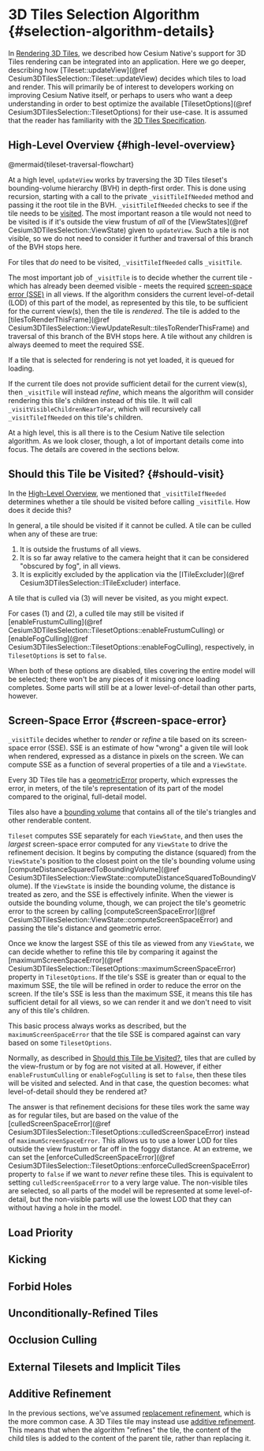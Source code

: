 # 3D Tiles Selection Algorithm {#selection-algorithm-details}

In [Rendering 3D Tiles](#rendering-3d-tiles), we described how Cesium Native's support for 3D Tiles rendering can be integrated into an application. Here we go deeper, describing how [Tileset::updateView](@ref Cesium3DTilesSelection::Tileset::updateView) decides which tiles to load and render. This will primarily be of interest to developers working on improving Cesium Native itself, or perhaps to users who want a deep understanding in order to best optimize the available [TilesetOptions](@ref Cesium3DTilesSelection::TilesetOptions) for their use-case. It is assumed that the reader has familiarity with the [3D Tiles Specification](https://github.com/CesiumGS/3d-tiles/blob/main/specification/README.adoc).

## High-Level Overview {#high-level-overview}

@mermaid{tileset-traversal-flowchart}

At a high level, `updateView` works by traversing the 3D Tiles tileset's bounding-volume hierarchy (BVH) in depth-first order. This is done using recursion, starting with a call to the private `_visitTileIfNeeded` method and passing it the root tile in the BVH. `_visitTileIfNeeded` checks to see if the tile needs to be [visited](#should-visit). The most important reason a tile would not need to be visited is if it's outside the view frustum of _all_ of the [ViewStates](@ref Cesium3DTilesSelection::ViewState) given to `updateView`. Such a tile is not visible, so we do not need to consider it further and traversal of this branch of the BVH stops here.

For tiles that _do_ need to be visited, `_visitTileIfNeeded` calls `_visitTile`.

The most important job of `_visitTile` is to decide whether the current tile - which has already been deemed visible - meets the required [screen-space error (SSE)](#screen-space-error) in all views. If the algorithm considers the current level-of-detail (LOD) of this part of the model, as represented by this tile, to be sufficient for the current view(s), then the tile is _rendered_. The tile is added to the [tilesToRenderThisFrame](@ref Cesium3DTilesSelection::ViewUpdateResult::tilesToRenderThisFrame) and traversal of this branch of the BVH stops here. A tile without any children is always deemed to meet the required SSE.

If a tile that is selected for rendering is not yet loaded, it is queued for loading.

If the current tile does not provide sufficient detail for the current view(s), then `_visitTile` will instead _refine_, which means the algorithm will consider rendering this tile's children instead of this tile. It will call `_visitVisibleChildrenNearToFar`, which will recursively call `_visitTileIfNeeded` on this tile's children.

At a high level, this is all there is to the Cesium Native tile selection algorithm. As we look closer, though, a lot of important details come into focus. The details are covered in the sections below.

## Should this Tile be Visited? {#should-visit}

In the [High-Level Overview](#high-level-overview), we mentioned that `_visitTileIfNeeded` determines whether a tile should be visited before calling `_visitTile`. How does it decide this?

In general, a tile should be visited if it cannot be culled. A tile can be culled when any of these are true:

1. It is outside the frustums of all views.
2. It is so far away relative to the camera height that it can be considered "obscured by fog", in all views.
3. It is explicitly excluded by the application via the [ITileExcluder](@ref Cesium3DTilesSelection::ITileExcluder) interface.

A tile that is culled via (3) will never be visited, as you might expect.

For cases (1) and (2), a culled tile may still be visited if [enableFrustumCulling](@ref Cesium3DTilesSelection::TilesetOptions::enableFrustumCulling) or [enableFogCulling](@ref Cesium3DTilesSelection::TilesetOptions::enableFogCulling), respectively, in `TilesetOptions` is set to `false`.

When both of these options are disabled, tiles covering the entire model will be selected; there won't be any pieces of it missing once loading completes. Some parts will still be at a lower level-of-detail than other parts, however.

<!-- Mention unconditional refinement and forbid holes corner cases here? Or in their own sections? -->

## Screen-Space Error {#screen-space-error}

`_visitTile` decides whether to _render_ or _refine_ a tile based on its screen-space error (SSE). SSE is an estimate of how "wrong" a given tile will look when rendered, expressed as a distance in pixels on the screen. We can compute SSE as a function of several properties of a tile and a `ViewState`.

Every 3D Tiles tile has a [geometricError](https://github.com/CesiumGS/3d-tiles/tree/main/specification#geometric-error) property, which expresses the error, in meters, of the tile's representation of its part of the model compared to the original, full-detail model.

Tiles also have a [bounding volume](https://github.com/CesiumGS/3d-tiles/tree/main/specification#bounding-volumes) that contains all of the tile's triangles and other renderable content.

`Tileset` computes SSE separately for each `ViewState`, and then uses the _largest_ screen-space error computed for any `ViewState` to drive the refinement decision. It begins by computing the distance (squared) from the `ViewState`'s position to the closest point on the tile's bounding volume using [computeDistanceSquaredToBoundingVolume](@ref Cesium3DTilesSelection::ViewState::computeDistanceSquaredToBoundingVolume). If the `ViewState` is inside the bounding volume, the distance is treated as zero, and the SSE is effectively infinite. When the viewer is outside the bounding volume, though, we can project the tile's geometric error to the screen by calling [computeScreenSpaceError](@ref Cesium3DTilesSelection::ViewState::computeScreenSpaceError) and passing the tile's distance and geometric error.

Once we know the largest SSE of this tile as viewed from any `ViewState`, we can decide whether to refine this tile by comparing it against the [maximumScreenSpaceError](@ref Cesium3DTilesSelection::TilesetOptions::maximumScreenSpaceError) property in `TilesetOptions`. If the tile's SSE is greater than or equal to the maximum SSE, the tile will be refined in order to reduce the error on the screen. If the tile's SSE is less than the maximum SSE, it means this tile has sufficient detail for all views, so we can render it and we don't need to visit any of this tile's children.

This basic process always works as described, but the `maximumScreenSpaceError` that the tile SSE is compared against can vary based on some `TilesetOptions`.

Normally, as described in [Should this Tile be Visited?](#should-visit), tiles that are culled by the view-frustum or by fog are not visited at all. However, if either `enableFrustumCulling` or `enableFogCulling` is set to `false`, then these tiles will be visited and selected. And in that case, the question becomes: what level-of-detail should they be rendered at?

The answer is that refinement decisions for these tiles work the same way as for regular tiles, but are based on the value of the [culledScreenSpaceError](@ref Cesium3DTilesSelection::TilesetOptions::culledScreenSpaceError) instead of `maximumScreenSpaceError`. This allows us to use a lower LOD for tiles outside the view frustum or far off in the foggy distance. At an extreme, we can set the [enforceCulledScreenSpaceError](@ref Cesium3DTilesSelection::TilesetOptions::enforceCulledScreenSpaceError) property to `false` if we want to _never_ refine these tiles. This is equivalent to setting `culledScreenSpaceError` to a very large value. The non-visible tiles are selected, so all parts of the model will be represented at some level-of-detail, but the non-visible parts will use the lowest LOD that they can without having a hole in the model.

## Load Priority

## Kicking

## Forbid Holes

## Unconditionally-Refined Tiles

## Occlusion Culling

## External Tilesets and Implicit Tiles

## Additive Refinement

In the previous sections, we've assumed [replacement refinement](https://github.com/CesiumGS/3d-tiles/tree/main/specification#replacement), which is the more common case. A 3D Tiles tile may instead use [additive refinement](https://github.com/CesiumGS/3d-tiles/tree/main/specification#additive). This means that when the algorithm "refines" the tile, the content of the child tiles is added to the content of the parent tile, rather than replacing it.
